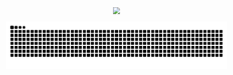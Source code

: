 <div align="center">
 <div>
      <img src="https://readme-typing-svg.demolab.com?font=Fira+Code&pause=1000&width=435&lines=研究牲一枚！;研究牲一枚!&center=true&size=27" />
  </div>

  <!-- knock code pictures 敲代码的图片 -->
  <picture>
    <source media="(prefers-color-scheme: dark)" srcset="https://cdn.jsdelivr.net/gh/sun0225SUN/sun0225SUN/assets/images/coding.gif" />
    <source media="(prefers-color-scheme: light)" srcset="https://raw.githubusercontent.com/Ceron-CSS/Ceron-CSS/refs/heads/output/640.gif" height="225px" />
  </picture>
  
![Ceron's github activity graph](https://github.com/Ceron-CSS/Ceron-CSS/blob/output/github-contribution-grid-snake.svg)

</div>
